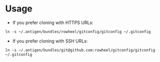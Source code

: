 # Usage

* If you prefer cloning with HTTPS URLs:

```shell
ln -s ~/.antigen/bundles/rowheel/gitconfig/gitconfig ~/.gitconfig
```

* If you prefer cloning with SSH URLs:

```shell
ln -s ~/.antigen/bundles/git@github.com:rowheel/gitconfig/gitconfig ~/.gitconfig
```
